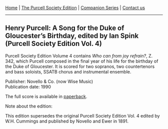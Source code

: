[Home](/index.md)  |  [The Purcell Society Edition](/purcell-society-edition.md)  |  [Companion Series](/purcell-society-companion-series.md)  |  [Contact us](/contact-us.md)

***  

## Henry Purcell: A Song for the Duke of Gloucester’s Birthday, edited by Ian Spink (Purcell Society Edition Vol. 4)

Purcell Society Edition Volume 4 contains *Who can from joy refrain?*, Z. 342, which Purcell composed in the final year of his life for the birthday of the Duke of Gloucester. It is scored for two sopranos, two countertenors and bass soloists, SSATB chorus and instrumental ensemble.  

Publisher: Novello & Co. (now Wise Music)  
Publication date: 1990  

The full score is available in [paperback](https://www.musicroom.com/product/musnov151004/henry-purcell-purcell-society-volume-4-opera.aspx).  

Note about the edition:  

This edition supersedes the original Purcell Society Edition Vol. 4 edited by W.H. Cummings and published by Novello and Ewer in 1891.

